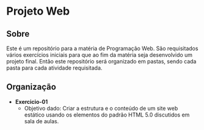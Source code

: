 # Projeto Web
## Sobre
Este é um repositório para a matéria de Programação Web. São requisitados vários exercícios iniciais para que ao fim da matéria seja desenvolvido um projeto final. Então este repositório será organizado em pastas, sendo cada pasta para cada atividade requisitada.

## Organização
- **Exercicio-01**
	- Objetivo dado: Criar a estrutura e o conteúdo de um site web estático usando os elementos do padrão
HTML 5.0 discutidos em sala de aulas.